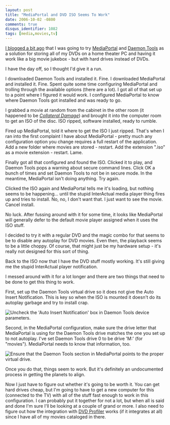 ```yaml
---
layout: post
title: "MediaPortal and DVD ISO Seems To Work"
date: 2006-10-02 -0800
comments: true
disqus_identifier: 1082
tags: [media,movies,tv]
---
```

[I blogged a bit ago](/archive/2006/09/18/dvd-iso-via-mediaportal.aspx)
that I was going to try [MediaPortal](http://www.team-mediaportal.com/)
and [Daemon Tools](http://www.daemon-tools.cc/) as a solution for
storing all of my DVDs on a home theater PC and having it work like a
big movie jukebox - but with hard drives instead of DVDs.

 I have the day off, so I thought I'd give it a run.

 I downloaded Daemon Tools and installed it. Fine. I downloaded
MediaPortal and installed it. Fine. Spent quite some time configuring
MediaPortal and trolling through the available options (there are a
lot). I got all of that set up to a point where I figured it would work.
I configured MediaPortal to know where Daemon Tools got installed and
was ready to go.

 I grabbed a movie at random from the cabinet in the other room (it
happened to be [*Collateral
Damage*](http://www.amazon.com/exec/obidos/ASIN/B00005JKIP/mhsvortex))
and brought it into the computer room to get an ISO of the disc. ISO
ripped, software installed, ready to rumble.

 Fired up MediaPortal, told it where to get the ISO I just ripped.
That's when I ran into the first complaint I have about MediaPortal -
pretty much any configuration option you change requires a full restart
of the application. Add a new folder where movies are stored - restart.
Add the extension ".iso" as a movie extension - restart. Lame.

 Finally got all that configured and found the ISO. Clicked it to play,
and Daemon Tools pops a warning about secure command lines. Click OK a
bunch of times and set Daemon Tools to not be in secure mode. In the
meantime, MediaPortal isn't doing anything. Try again.

 Clicked the ISO again and MediaPortal tells me it's loading, but
nothing seems to be happening... until the stupid InterActual media
player thing fires up and tries to install. No, no, I don't want that. I
just want to see the movie. Cancel install.

 No luck. After fussing around with it for some time, it looks like
MediaPortal will generally defer to the default movie player assigned
when it uses the ISO stuff.

 I decided to try it with a regular DVD and the magic combo for that
seems to be to disable any autoplay for DVD movies. Even then, the
playback seems to be a little choppy. Of course, that might just be my
hardware setup - it's really not designed for this sort of thing.

 Back to the ISO now that I have the DVD stuff mostly working. It's
still giving me the stupid InterActual player notification.

 I messed around with it for a lot longer and there are two things that
need to be done to get this thing to work.

 First, set up the Daemon Tools virtual drive so it does not give the
Auto Insert Notification. This is key so when the ISO is mounted it
doesn't do its autoplay garbage and try to install crap.

 ![Uncheck the 'Auto Insert Notification' box in Daemon Tools device
parameters.](https://hyqi8g.dm2304.livefilestore.com/y2pde-vcxhEkldYWbaiynJIj7WkBAja83AZX63AuRUUYptFBeKjkLcke8vIhRnCG8JBj6OFNcoLbf2BHClTxo6B0TnwpZSuHhrFTQPo2wS8H-o/20061002daemonconfig.png?psid=1)

 Second, in the MediaPortal configuration, make sure the drive letter
that MediaPortal is using for the Daemon Tools drive matches the one you
set up to not autoplay. I've set Daemon Tools drive 0 to be drive 'M:'
(for "movies"). MediaPortal needs to know that information, too.

 ![Ensure that the Daemon Tools section in MediaPortal points to the
proper virtual
drive.](https://hyqi8g.dm2301.livefilestore.com/y2pMFNkuWujmiZ616n1Pe4e30pSWneklhkzpAvAjGF_h1q86F_l2SEctX_mz3AWbShqulxULyN-pufsmDekUEYkK4XiXTX0T9coWSlEuFdEyXs/20061002mpconfig.png?psid=1)

 Once you do that, things seem to work. But it's definitely an
undocumented process in getting the planets to align.

 Now I just have to figure out whether it's going to be worth it. You
can get hard drives cheap, but I'm going to have to get a new computer
for this (connected to the TV) with all of the stuff fast enough to work
in this configuration. I can probably put it together for not a lot, but
when all is said and done I'm sure I'll be looking at a couple of grand
or more. I also need to figure out how the integration with [DVD
Profiler](http://www.intervocative.com/dvdpro/Info.aspx) works (if it
integrates at all) since I have all of my movies cataloged in there.
